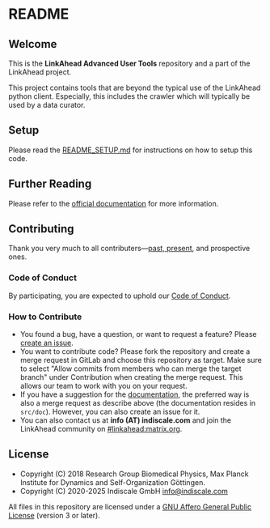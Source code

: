 # README

## Welcome

This is the **LinkAhead Advanced User Tools** repository and a part of the
LinkAhead project.

This project contains tools that are beyond the typical use of
the LinkAhead python client. Especially, this includes the crawler which will
typically be used by a data curator.

## Setup

Please read the [README_SETUP.md](README_SETUP.md) for instructions on how to
setup this code.

## Further Reading

Please refer to the [official
documentation](https://docs.indiscale.com/caosdb-advanced-user-tools/) for more
information.

## Contributing

Thank you very much to all contributers—[past,
present](https://gitlab.com/linkahead/linkahead/-/blob/dev/HUMANS.md), and prospective
ones.

### Code of Conduct

By participating, you are expected to uphold our [Code of
Conduct](https://gitlab.com/linkahead/linkahead/-/blob/dev/CODE_OF_CONDUCT.md).

### How to Contribute

- You found a bug, have a question, or want to request a feature? Please [create
  an issue](https://gitlab.com/linkahead/linkahead-advanced-user-tools/-/issues).
- You want to contribute code? Please fork the repository and create a merge
  request in GitLab and choose this repository as target. Make sure to select
  "Allow commits from members who can merge the target branch" under
  Contribution when creating the merge request. This allows our team to work
  with you on your request.
- If you have a suggestion for the
  [documentation](https://docs.indiscale.com/caosdb-advanced-user-tools/), the
  preferred way is also a merge request as describe above (the documentation
  resides in `src/doc`). However, you can also create an issue for it.
- You can also contact us at **info (AT) indiscale.com** and join the LinkAhead
  community on
  [#linkahead:matrix.org](https://matrix.to/#/!unwwlTfOznjEnMMXxf:matrix.org).

## License

* Copyright (C) 2018 Research Group Biomedical Physics, Max Planck Institute
  for Dynamics and Self-Organization Göttingen.
* Copyright (C) 2020-2025 Indiscale GmbH <info@indiscale.com>

All files in this repository are licensed under a [GNU Affero General Public
License](LICENCE.md) (version 3 or later).
